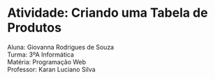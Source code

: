 # Atividade: Criando uma Tabela de Produtos
 
Aluna: Giovanna Rodrigues de Souza <br/>
Turma: 3ºA Informática <br/>
Matéria: Programação Web <br/>
Professor: Karan Luciano Silva
